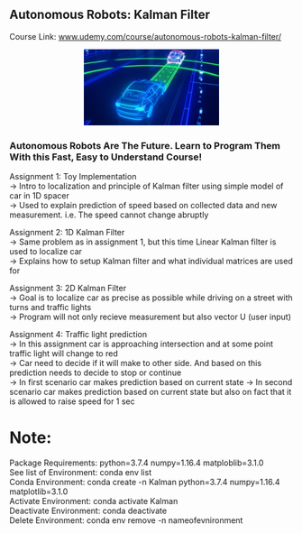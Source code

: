 ## Autonomous Robots: Kalman Filter

Course Link: www.udemy.com/course/autonomous-robots-kalman-filter/
<p align="center"><img src="https://github.com/RIT-MESH/Self-Driving-Car-courses-and-projects/blob/main/Autonomous%20Robots:%20Kalman%20Filter/147134154-8d6bd58f-bfd8-481b-9906-7d43bd586ddd.png?raw=true"alt="Sublime's custom image"/>
</p>



### Autonomous Robots Are The Future. Learn to Program Them With this Fast, Easy to Understand Course!

Assignment 1: Toy Implementation\
-> Intro to localization and principle of Kalman filter using simple model of car in 1D spacer\
-> Used to explain prediction of speed based on collected data and new measurement. i.e. The speed cannot change abruptly

Assignment 2: 1D Kalman Filter\
-> Same problem as in assignment 1, but this time Linear Kalman filter is used to localize car \
-> Explains how to setup Kalman filter and what individual matrices are used for

Assignment 3: 2D Kalman Filter\
-> Goal is to localize car as precise as possible while driving on a street with turns and traffic lights\
-> Program will not only recieve measurement but also vector U (user input)

Assignment 4: Traffic light prediction\
-> In this assignment car is approaching intersection and at some point traffic light will change to red\
-> Car need to decide if it will make to other side. And based on this prediction needs to decide to stop or continue\
-> In first scenario car makes prediction based on current state
-> In second scenario car makes prediction based on current state but also on fact that it is allowed to raise speed for 1 sec

# Note:
Package Requirements: python=3.7.4 numpy=1.16.4 matploblib=3.1.0\
See list of Environment: conda env list\
Conda Environment: conda create -n Kalman python=3.7.4 numpy=1.16.4 matplotlib=3.1.0\
Activate Environment: conda activate Kalman\
Deactivate Environment: conda deactivate\
Delete Environment: conda env remove -n nameofevnironment
